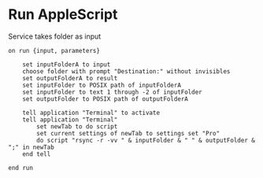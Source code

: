 Run AppleScript
=============
Service takes folder as input

	on run {input, parameters}
	
		set inputFolderA to input
		choose folder with prompt "Destination:" without invisibles
		set outputFolderA to result
		set inputFolder to POSIX path of inputFolderA
		set inputFolder to text 1 through -2 of inputFolder
		set outputFolder to POSIX path of outputFolderA
		
		tell application "Terminal" to activate
		tell application "Terminal"
			set newTab to do script
			set current settings of newTab to settings set "Pro"
			do script "rsync -r -vv " & inputFolder & " " & outputFolder & ";" in newTab
		end tell
	
	end run
